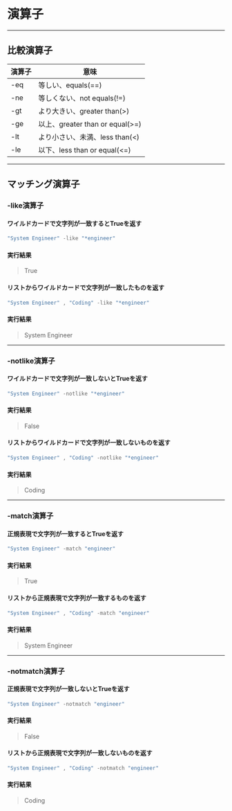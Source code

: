 # 演算子

---

## 比較演算子

| 演算子 | 意味                            |
| ------ | ------------------------------- |
| -eq    | 等しい、equals(==)              |
| -ne    | 等しくない、not equals(!=)      |
| -gt    | より大きい、greater than(>)     |
| -ge    | 以上、greater than or equal(>=) |
| -lt    | より小さい、未満、less than(<)  |
| -le    | 以下、less than or equal(<=)    |

---

## マッチング演算子

### -like演算子

#### ワイルドカードで文字列が一致するとTrueを返す

```PowerShell
"System Engineer" -like "*engineer"
```
#### 実行結果

> True

#### リストからワイルドカードで文字列が一致したものを返す

```PowerShell
"System Engineer" , "Coding" -like "*engineer"
```
#### 実行結果

> System Engineer

---

### -notlike演算子

#### ワイルドカードで文字列が一致しないとTrueを返す

```PowerShell
"System Engineer" -notlike "*engineer"
```

#### 実行結果

> False

#### リストからワイルドカードで文字列が一致しないものを返す

```PowerShell
"System Engineer" , "Coding" -notlike "*engineer"
```

#### 実行結果

> Coding

---

### -match演算子

#### 正規表現で文字列が一致するとTrueを返す

```PowerShell
"System Engineer" -match "engineer"
```

#### 実行結果

> True

#### リストから正規表現で文字列が一致するものを返す

```PowerShell
"System Engineer" , "Coding" -match "engineer"
```

#### 実行結果

> System Engineer

---

### -notmatch演算子

#### 正規表現で文字列が一致しないとTrueを返す

```PowerShell
"System Engineer" -notmatch "engineer"
```

#### 実行結果

> False

#### リストから正規表現で文字列が一致しないものを返す

```PowerShell
"System Engineer" , "Coding" -notmatch "engineer"
```

#### 実行結果

> Coding

